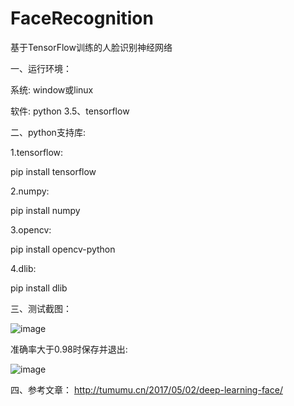 # FaceRecognition
 基于TensorFlow训练的人脸识别神经网络

一、运行环境：

系统: window或linux

软件: python 3.5、tensorflow

二、python支持库:

1.tensorflow:

pip install tensorflow     

2.numpy:

pip install numpy

3.opencv:

pip install opencv-python

4.dlib:

pip install dlib

三、测试截图：

![image](https://github.com/bystc/FaceRecognition/raw/master/train1.png)

准确率大于0.98时保存并退出:

![image](https://github.com/bystc/FaceRecognition/raw/master/train2.png)

四、参考文章：
http://tumumu.cn/2017/05/02/deep-learning-face/
